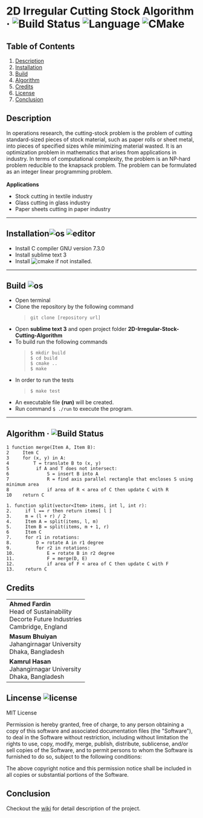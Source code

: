 # 2D Irregular Cutting Stock Algorithm &middot; ![Build Status](https://img.shields.io/travis/npm/npm/latest.svg?style=flat-square) ![Language](https://img.shields.io/badge/C%2B%2B-11-blue) ![CMake](https://img.shields.io/badge/CMake-V%203.10%2B-blue)

## Table of Contents
1. [ Description ](#description)
2. [ Installation ](#installation)
3. [ Build ](#build)
4. [ Algorithm ](#algorithm)
5. [ Credits ](#credits)
6. [ License ](#license)
7. [ Conclusion ](#conclusion) 


<a name="description"></a>
## Description
In operations research, the cutting-stock problem is the problem of cutting standard-sized pieces of stock material, such as paper rolls or sheet metal, into pieces of specified sizes while minimizing material wasted. It is an optimization problem in mathematics that arises from applications in industry. In terms of computational complexity, the problem is an NP-hard problem reducible to the knapsack problem. The problem can be formulated as an integer linear programming problem.<br><br>
**Applications**
* Stock cutting in textile industry
* Glass cutting in glass industry
* Paper sheets cutting in paper industry
---
<a name="installation"></a>
## Installation![os](https://img.shields.io/badge/os-linux-orange) ![editor](https://img.shields.io/badge/sublime_text-3-blue)
* Install C compiler GNU version 7.3.0 <br>
* Install sublime text 3
* Install ![cmake](https://img.shields.io/badge/CMake-V%203.10%2B-blue) if not installed.
---
<a name="build"></a>
## Build ![os](https://img.shields.io/badge/os-linux-orange)
* Open terminal
* Clone the repository by the following command <br>
  > `git clone [repository url]` <br>
* Open **sublime text 3** and open project folder **2D-Irregular-Stock-Cutting-Algorithm** <br>
* To  build run the following commands <br>
  > `$ mkdir build` <br>
    `$ cd build` <br>
    `$ cmake ..`<br>
    `$ make`<br>
* In order to run the tests
  > `$ make test`
* An executable file **(run)** will be created.
* Run command `$ ./run` to execute the program.
---
<a name="algorithm"></a>
## Algorithm &middot; ![Build Status](https://img.shields.io/travis/npm/npm/latest.svg?style=flat-square) <br>
```
1 function merge(Item A, Item B):
2     Item C
3     for (x, y) in A:
4         T = translate B to (x, y)
5          if A and T does not intersect:
6              S = insert B into A
7              R = find axis parallel rectangle that encloses S using minimum area
8              if area of R < area of C then update C with R
10    return C
```
```
1. function split(vector<Item> items, int l, int r):
2.     if l == r then return items[ l ]
3.     m = (l + r) / 2
4.     Item A = split(items, l, m)
5.     Item B = split(items, m + 1, r)
6      Item C
7.     for r1 in rotations:
8.         D = rotate A in r1 degree
9.         for r2 in rotations:
10.            E = rotate B in r2 degree
11.            F = merge(D, E)
12.            if area of F < area of C then update C with F
13.    return C
```
<a name="credits"></a>
## Credits 

<table style="width:100%">
  <tr>
    <td> 
      <b>Ahmed Fardin</b> <br>
      Head of Sustainability<br>
      Decorte Future Industries<br>
      Cambridge, England 
    </td>
  </tr>
  <tr>
    <td> 
      <b>Masum Bhuiyan</b> <br>
      Jahangirnagar University <br>
      Dhaka, Bangladesh
    </td>
  </tr>
  <tr>
    <td> 
      <b>Kamrul Hasan</b> <br>
      Jahangirnagar University <br>
      Dhaka, Bangladesh
    </td>
  </tr>
</table>

<a name="license"></a>
## Lincense ![license](https://img.shields.io/badge/license-MIT-green) <br>
MIT License

Permission is hereby granted, free of charge, to any person obtaining a copy
of this software and associated documentation files (the "Software"), to deal
in the Software without restriction, including without limitation the rights
to use, copy, modify, merge, publish, distribute, sublicense, and/or sell
copies of the Software, and to permit persons to whom the Software is
furnished to do so, subject to the following conditions:

The above copyright notice and this permission notice shall be included in all
copies or substantial portions of the Software.
<a name="conclusion"></a>
## Conclusion
Checkout the [wiki](https://www.demo.com) for detail description of the project.
